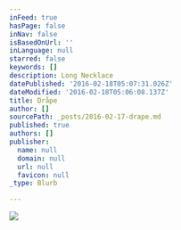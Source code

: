 ```yaml
---
inFeed: true
hasPage: false
inNav: false
isBasedOnUrl: ''
inLanguage: null
starred: false
keywords: []
description: Long Necklace
datePublished: '2016-02-18T05:07:31.026Z'
dateModified: '2016-02-18T05:06:08.137Z'
title: Dråpe
author: []
sourcePath: _posts/2016-02-17-drape.md
published: true
authors: []
publisher:
  name: null
  domain: null
  url: null
  favicon: null
_type: Blurb

---
```

![](https://s3-us-west-2.amazonaws.com/the-grid-img/p/e5f567ec7a2a5d1570d7c5b6dee07dd9f17566a9.png)